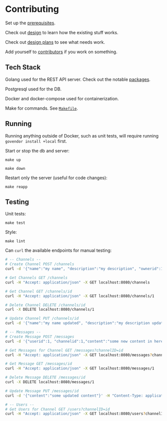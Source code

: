 # Contributing

Set up the [prerequisites](docs/PREREQUISITES.md).

Check out [design](docs/DESIGN.md) to learn how the existing stuff works.

Check out [design plans](docs/DESIGNPLANS.md) to see what needs work.

Add yourself to [contributors](docs/CONTRIBUTORS.md) if you work on something.

## Tech Stack

Golang used for the REST API server. Check out the notable [packages](docs/PACKAGES.md).

Postgresql used for the DB.

Docker and docker-compose used for containerization.

Make for commands. See [`Makefile`](Makefile).

## Running

Running anything outside of Docker, such as unit tests, will require running `govendor install +local` first.

Start or stop the db and server:

    make up

    make down

Restart only the server (useful for code changes):

    make reapp

## Testing

Unit tests:

    make test

Style:

    make lint

Can `curl` the available endpoints for manual testing:

```bash
# -- Channels --
# Create Channel POST /channels
curl -d '{"name":"my name", "description":"my description", "ownerid":1, "isprivate":false, "dmid":1, "users":[{"id":1}]}' -H "Content-Type: application/json" -H "Accept: application/json" -X POST localhost:8080/channels

# Get Channels GET /channels
curl -H "Accept: application/json" -X GET localhost:8080/channels

# Get Channel GET /channels/id
curl -H "Accept: application/json" -X GET localhost:8080/channels/1

# Delete Channel DELETE /channels/id
curl -X DELETE localhost:8080/channels/1

# Update Channel PUT /channels/id
curl -d '{"name":"my name updated", "description":"my description updated", "ownerid":1, "isprivate":true, "dmid":1, "users":[{"id":1}]}' -H "Content-Type: application/json" -H "Accept: application/json" -X PUT localhost:8080/channels/1

# -- Messages --
# Create Message POST /messages
curl -d '{"userid":1, "channelid":1,"content":"some new content in here"}' -H "Content-Type: application/json" -H "Accept: application/json" -X POSTlocalhost:8080/messages

# Get Messages for Channel GET /messages?channelID=id
curl -H "Accept: application/json" -X GET localhost:8080/messages?channelID=1

# Get Message GET /messages/id
curl -H "Accept: application/json" -X GET localhost:8080/messages/1

# Delete Message DELETE /messages/id
curl -X DELETE localhost:8080/messages/1

# Update Message PUT /messages/id
curl -d '{"content":"some updated content"}' -H "Content-Type: application/json" -H "Accept: application/json" -X PUT localhost:8080/messages/1

# -- Users --
# Get Users for Channel GET /users?channelID=id
curl -H "Accept: application/json" -X GET localhost:8080/users?channelID=1
```